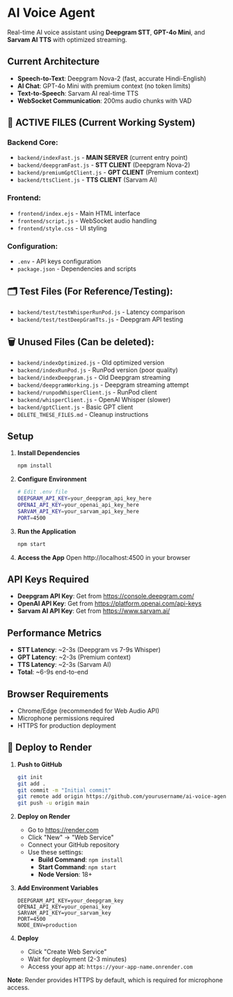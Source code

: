 # AI Voice Agent

Real-time AI voice assistant using **Deepgram STT**, **GPT-4o Mini**, and **Sarvam AI TTS** with optimized streaming.

## Current Architecture

- **Speech-to-Text**: Deepgram Nova-2 (fast, accurate Hindi-English)
- **AI Chat**: GPT-4o Mini with premium context (no token limits)
- **Text-to-Speech**: Sarvam AI real-time TTS
- **WebSocket Communication**: 200ms audio chunks with VAD

## 🚀 ACTIVE FILES (Current Working System)

### Backend Core:
- `backend/indexFast.js` - **MAIN SERVER** (current entry point)
- `backend/deepgramFast.js` - **STT CLIENT** (Deepgram Nova-2)
- `backend/premiumGptClient.js` - **GPT CLIENT** (Premium context)
- `backend/ttsClient.js` - **TTS CLIENT** (Sarvam AI)

### Frontend:
- `frontend/index.ejs` - Main HTML interface
- `frontend/script.js` - WebSocket audio handling
- `frontend/style.css` - UI styling

### Configuration:
- `.env` - API keys configuration
- `package.json` - Dependencies and scripts

## 🗂️ Test Files (For Reference/Testing):
- `backend/test/testWhisperRunPod.js` - Latency comparison
- `backend/test/testDeepGramTts.js` - Deepgram API testing

## 🗑️ Unused Files (Can be deleted):
- `backend/indexOptimized.js` - Old optimized version
- `backend/indexRunPod.js` - RunPod version (poor quality)
- `backend/indexDeepgram.js` - Old Deepgram streaming
- `backend/deepgramWorking.js` - Deepgram streaming attempt
- `backend/runpodWhisperClient.js` - RunPod client
- `backend/whisperClient.js` - OpenAI Whisper (slower)
- `backend/gptClient.js` - Basic GPT client
- `DELETE_THESE_FILES.md` - Cleanup instructions

## Setup

1. **Install Dependencies**
   ```bash
   npm install
   ```

2. **Configure Environment**
   ```bash
   # Edit .env file
   DEEPGRAM_API_KEY=your_deepgram_api_key_here
   OPENAI_API_KEY=your_openai_api_key_here
   SARVAM_API_KEY=your_sarvam_api_key_here
   PORT=4500
   ```

3. **Run the Application**
   ```bash
   npm start
   ```

4. **Access the App**
   Open http://localhost:4500 in your browser

## API Keys Required

- **Deepgram API Key**: Get from https://console.deepgram.com/
- **OpenAI API Key**: Get from https://platform.openai.com/api-keys
- **Sarvam AI API Key**: Get from https://www.sarvam.ai/

## Performance Metrics

- **STT Latency**: ~2-3s (Deepgram vs 7-9s Whisper)
- **GPT Latency**: ~2-3s (Premium context)
- **TTS Latency**: ~2-3s (Sarvam AI)
- **Total**: ~6-9s end-to-end

## Browser Requirements

- Chrome/Edge (recommended for Web Audio API)
- Microphone permissions required
- HTTPS for production deployment

## 🚀 Deploy to Render

1. **Push to GitHub**
   ```bash
   git init
   git add .
   git commit -m "Initial commit"
   git remote add origin https://github.com/yourusername/ai-voice-agent.git
   git push -u origin main
   ```

2. **Deploy on Render**
   - Go to https://render.com
   - Click "New" → "Web Service"
   - Connect your GitHub repository
   - Use these settings:
     - **Build Command**: `npm install`
     - **Start Command**: `npm start`
     - **Node Version**: 18+

3. **Add Environment Variables**
   ```
   DEEPGRAM_API_KEY=your_deepgram_key
   OPENAI_API_KEY=your_openai_key
   SARVAM_API_KEY=your_sarvam_key
   PORT=4500
   NODE_ENV=production
   ```

4. **Deploy**
   - Click "Create Web Service"
   - Wait for deployment (2-3 minutes)
   - Access your app at: `https://your-app-name.onrender.com`

**Note**: Render provides HTTPS by default, which is required for microphone access.